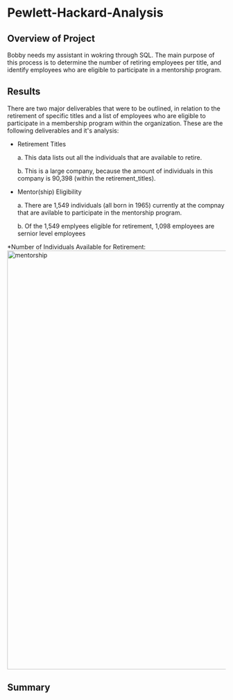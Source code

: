 # Pewlett-Hackard-Analysis

## Overview of Project
Bobby needs my assistant in wokring through SQL. The main purpose of this process is to determine the number of retiring employees per title, and identify employees who are eligible to participate in a mentorship program. 

## Results 
There are two major deliverables that were to be outlined, in relation to the retirement of specific titles and a list of employees who are eligible to participate in a membership program within the organization. These are the following deliverables and it's analysis:
- Retirement Titles

  a. This data lists out all the individuals that are available to retire.
  
  b. This is a large company, because the amount of individuals in this company is 90,398 (within the retirement_titles).
  
- Mentor(ship) Eligibility

  a. There are 1,549 individuals (all born in 1965) currently at the compnay that are avilable to participate in the mentorship program. 
  
  b. Of the 1,549 emplyees eligible for retirement, 1,098 employees are sernior level employees

*Number of Individuals Available for Retirement:
<img width="965" alt="mentorship" src="https://user-images.githubusercontent.com/106715923/181655717-bf39336d-feae-4cee-83f8-332cb72aa1c5.png">


## Summary
